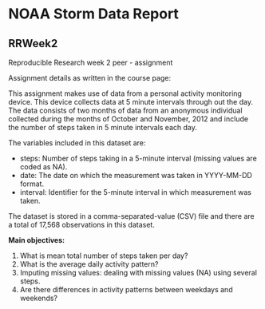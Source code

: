 # NOAA Storm Data Report
## RRWeek2
Reproducible Research week 2 peer - assignment

Assignment details as written in the course page:  

This assignment makes use of data from a personal activity monitoring device. This device collects data at 5 minute intervals through out the day. The data consists of two months of data from an anonymous individual collected during the months of October and November, 2012 and include the number of steps taken in 5 minute intervals each day.

The variables included in this dataset are:  
- steps: Number of steps taking in a 5-minute interval (missing values are coded as NA).  
- date: The date on which the measurement was taken in YYYY-MM-DD format.  
- interval: Identifier for the 5-minute interval in which measurement was taken.  

The dataset is stored in a comma-separated-value (CSV) file and there are a total of 17,568 observations in this dataset.

**Main objectives:**   
1. What is mean total number of steps taken per day?  
2. What is the average daily activity pattern?  
3. Imputing missing values: dealing with missing values (NA) using several steps.  
4. Are there differences in activity patterns between weekdays and weekends?  
